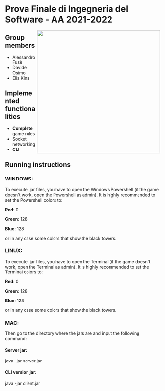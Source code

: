 # Prova Finale di Ingegneria del Software - AA 2021-2022
<img src="https://www.craniocreations.it/wp-content/uploads/2021/06/Eriantys_scatolaFrontombra-600x600.png" width=400px height=400px align="right" />

## Group members

- Alessandro Fusè
- Davide Osimo
- Elis Kina

## Implemented functionalities

- <b>Complete</b> game rules
- Socket networking
- <b>CLI</b> 

## Running instructions

### WINDOWS:
To execute .jar files, you have to open the Windows Powershell (if the game doesn't work, open the Powershell as admin). It is highly recommended to set the Powershell colors to:

<b>Red</b>: 0

<b>Green</b>: 128

<b>Blue</b>: 128

or in any case some colors that show the black towers.

### LINUX:
To execute .jar files, you have to open the Terminal (if the game doesn't work, open the Terminal as admin). It is highly recommended to set the Terminal colors to:

<b>Red</b>: 0

<b>Green</b>: 128

<b>Blue</b>: 128

or in any case some colors that show the black towers.

### MAC:


Then go to the directory where the jars are and input the following command:

#### Server jar:
java -jar server.jar

#### CLI version jar:
java -jar client.jar
